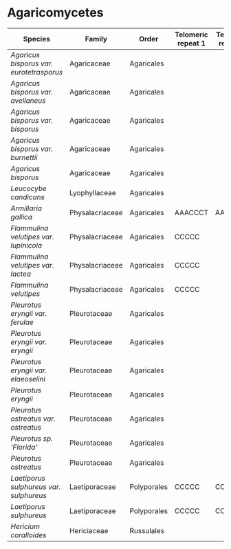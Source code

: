# Agaricomycetes

| Species | Family | Order | Telomeric repeat 1 | Telomeric repeat 2 | Data type |
| -- | --- | --- | --- | --- | --- |
| *Agaricus bisporus var. eurotetrasporus* | Agaricaceae | Agaricales |  |  | pacbio |
| *Agaricus bisporus var. avellaneus* | Agaricaceae | Agaricales |  |  | pacbio |
| *Agaricus bisporus var. bisporus* | Agaricaceae | Agaricales |  |  | pacbio |
| *Agaricus bisporus var. burnettii* | Agaricaceae | Agaricales |  |  | pacbio |
| *Agaricus bisporus* | Agaricaceae | Agaricales |  |  | pacbio |
| *Leucocybe candicans* | Lyophyllaceae | Agaricales |  |  | pacbio |
| *Armillaria gallica* | Physalacriaceae | Agaricales | AAACCCT | AACCCTG | pacbio |
| *Flammulina velutipes var. lupinicola* | Physalacriaceae | Agaricales | CCCCC |  | pacbio |
| *Flammulina velutipes var. lactea* | Physalacriaceae | Agaricales | CCCCC |  | pacbio |
| *Flammulina velutipes* | Physalacriaceae | Agaricales | CCCCC |  | pacbio |
| *Pleurotus eryngii var. ferulae* | Pleurotaceae | Agaricales |  |  | pacbio |
| *Pleurotus eryngii var. eryngii* | Pleurotaceae | Agaricales |  |  | pacbio |
| *Pleurotus eryngii var. elaeoselini* | Pleurotaceae | Agaricales |  |  | pacbio |
| *Pleurotus eryngii* | Pleurotaceae | Agaricales |  |  | pacbio |
| *Pleurotus ostreatus var. ostreatus* | Pleurotaceae | Agaricales |  |  | pacbio |
| *Pleurotus sp. 'Florida'* | Pleurotaceae | Agaricales |  |  | pacbio |
| *Pleurotus ostreatus* | Pleurotaceae | Agaricales |  |  | pacbio |
| *Laetiporus sulphureus var. sulphureus* | Laetiporaceae | Polyporales | CCCCC | CCCCCCC | pacbio |
| *Laetiporus sulphureus* | Laetiporaceae | Polyporales | CCCCC | CCCCCCC | pacbio |
| *Hericium coralloides* | Hericiaceae | Russulales |  |  | pacbio |
